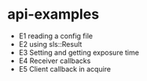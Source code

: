 # api-examples


* E1 reading a config file
* E2 using sls::Result
* E3 Setting and getting exposure time
* E4 Receiver callbacks
* E5 Client callback in acquire 
